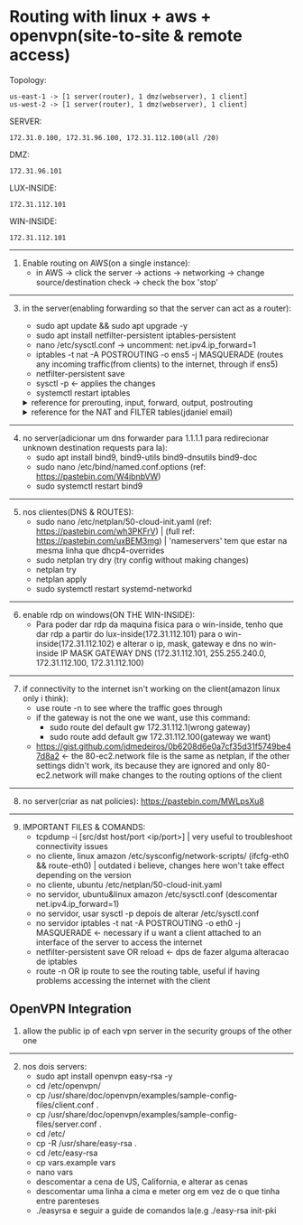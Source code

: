 # Routing with linux + aws + openvpn(site-to-site & remote access)

Topology:

    us-east-1 -> [1 server(router), 1 dmz(webserver), 1 client]
    us-west-2 -> [1 server(router), 1 dmz(webserver), 1 client]


SERVER: 
    
    172.31.0.100, 172.31.96.100, 172.31.112.100(all /20)

DMZ:
    
    172.31.96.101

LUX-INSIDE:
    
    172.31.112.101

WIN-INSIDE:
    
    172.31.112.101

---

1) Enable routing on AWS(on a single instance):
    - in AWS -> click the server -> actions -> networking -> change source/destination check -> check the box 'stop'

---

3) in the server(enabling forwarding so that the server can act as a router):
    - sudo apt update && sudo apt upgrade -y
    - sudo apt install netfilter-persistent iptables-persistent
    - nano /etc/sysctl.conf -> uncomment: net.ipv4.ip_forward=1
    - iptables -t nat -A POSTROUTING -o ens5 -j MASQUERADE (routes any incoming traffic(from clients) to the internet, through if ens5)
    - netfilter-persistent save
    - sysctl -p <- applies the changes 
    - systemctl restart iptables

    <details>
      <summary>reference for prerouting, input, forward, output, postrouting</summary>
        https://pastebin.com/SxhJmhrm
        https://www.digitalocean.com/community/tutorials/a-deep-dive-into-iptables-and-netfilter-architecture
    </details>


    <details>
      <summary>reference for the NAT and FILTER tables(jdaniel email)</summary>
        practical examples(substituir os tracos('-'), esses nao funcionam):
        https://pastebin.com/7D90FwF5

      specific examples(substituir os tracos('-'), esses nao funcionam):
         https://pastebin.com/dLYVkAaS
      </details>

---

4) no server(adicionar um dns forwarder para 1.1.1.1 para redirecionar unknown destination requests para la):
    - sudo apt install bind9, bind9-utils bind9-dnsutils bind9-doc
    - sudo nano /etc/bind/named.conf.options  (ref: https://pastebin.com/W4ibnbVW)
    - sudo systemctl restart bind9

---

5) nos clientes(DNS & ROUTES):
    - sudo nano /etc/netplan/50-cloud-init.yaml  (ref: https://pastebin.com/wh3PKFrV) | (full ref: https://pastebin.com/uxBEM3mg) |  'nameservers' tem que estar na mesma linha que dhcp4-overrides
    - sudo netplan try dry (try config without making changes)
    - netplan try
    - netplan apply
    - sudo systemctl restart systemd-networkd

---

6) enable rdp on windows(ON THE WIN-INSIDE):
    - Para poder dar rdp da maquina fisica para o win-inside, tenho que dar rdp a partir do lux-inside(172.31.112.101) para o win-inside(172.31.112.102) e alterar o ip, mask, gateway e dns no win-inside
          IP              MASK          GATEWAY          DNS
    (172.31.112.101, 255.255.240.0, 172.31.112.100, 172.31.112.100)

---
  
7)  if connectivity to the internet isn't working on the client(amazon linux only i think):
       - use route -n to see where the traffic goes through
       - if the gateway is not the one we want, use this command:
            - sudo route del default gw 172.31.112.1(wrong gateway)
            - sudo route add default gw 172.31.112.100(gateway we want)
       - https://gist.github.com/jdmedeiros/0b6208d6e0a7cf35d31f5749be47d8a2 <- the 80-ec2.network file is the same as netplan, if the other settings didn't work, its because they are ignored and only 80-ec2.network will make changes to the routing options of the client

---

8) no server(criar as nat policies): https://pastebin.com/MWLpsXu8

---

9) IMPORTANT FILES & COMANDS:
    - tcpdump -i <interface> [src/dst host/port <ip/port>] | very useful to troubleshoot connectivity issues
    - no cliente, linux amazon  /etc/sysconfig/network-scripts/ (ifcfg-eth0 && route-eth0) | outdated i believe, changes here won't take effect depending on the version
    - no cliente, ubuntu /etc/netplan/50-cloud-init.yaml
    - no servidor, ubuntu&linux amazon /etc/sysctl.conf (descomentar net.ipv4.ip_forward=1)
    - no servidor, usar sysctl -p depois de alterar /etc/sysctl.conf
    - no servidor iptables -t nat -A POSTROUTING -o eth0 -j MASQUERADE <- necessary if u want a client attached to an interface of the server to access the internet
    - netfilter-persistent save OR reload <- dps de fazer alguma alteracao de iptables
    - route -n OR ip route to see the routing table, useful if having problems accessing the internet with the client



## OpenVPN Integration

1) allow the public ip of each vpn server in the security groups of the other one

---

2) nos dois servers:
    - sudo apt install openvpn easy-rsa -y
    - cd /etc/openvpn/
    - cp /usr/share/doc/openvpn/examples/sample-config-files/client.conf .
    - cp /usr/share/doc/openvpn/examples/sample-config-files/server.conf .
    - cd /etc/
    - cp -R /usr/share/easy-rsa . 
    - cd /etc/easy-rsa
    - cp vars.example vars
    - nano vars
    - descomentar a cena de US, California, e alterar as cenas
    - descomentar uma linha a cima e meter org em vez de o que tinha entre parenteses
    - ./easyrsa e seguir a guide de comandos la(e.g ./easy-rsa init-pki


